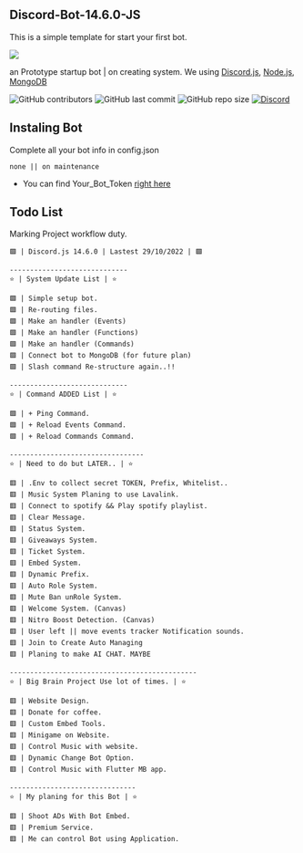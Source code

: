 ## Discord-Bot-14.6.0-JS

This is a simple template for start your first bot.

<img src="https://cdn.discordapp.com/attachments/854643085053263875/904755054324641802/header.gif"/>

an Prototype startup bot | on creating system. We using [Discord.js](https://discord.js.org/), [Node.js](https://nodejs.org/), [MongoDB](https://www.mongodb.com)

![GitHub contributors](https://img.shields.io/github/contributors/ZeveNor/Discord-Bot-14.6.0-JS)
![GitHub last commit](https://img.shields.io/github/last-commit/ZeveNor/Discord-Bot-14.6.0-JS)
![GitHub repo size](https://img.shields.io/github/repo-size/ZeveNor/Discord-Bot-14.6.0-JS)
[![Discord](https://img.shields.io/discord/854440357730320424)](https://discord.gg/Hw9AqpFCRN)

## Instaling Bot

Complete all your bot info in config.json

```
none || on maintenance
```

- You can find Your_Bot_Token [right here](https://discordapp.com/developers)

## Todo List

Marking Project workflow duty.

```
🟩 | Discord.js 14.6.0 | Lastest 29/10/2022 | 🟩

-----------------------------
⭐ | System Update List | ⭐

🟩 | Simple setup bot.
🟩 | Re-routing files.
🟩 | Make an handler (Events)
🟩 | Make an handler (Functions)
🟩 | Make an handler (Commands)
🟩 | Connect bot to MongoDB (for future plan)
🟩 | Slash command Re-structure again..!!

-----------------------------
⭐ | Command ADDED List | ⭐

🟩 | + Ping Command.
🟩 | + Reload Events Command.
🟩 | + Reload Commands Command.

---------------------------------
⭐ | Need to do but LATER.. | ⭐

🟥 | .Env to collect secret TOKEN, Prefix, Whitelist..
🟥 | Music System Planing to use Lavalink.
🟥 | Connect to spotify && Play spotify playlist.
🟥 | Clear Message.
🟥 | Status System.
🟥 | Giveaways System.
🟥 | Ticket System.
🟥 | Embed System.
🟥 | Dynamic Prefix.
🟥 | Auto Role System.
🟥 | Mute Ban unRole System.
🟥 | Welcome System. (Canvas)
🟥 | Nitro Boost Detection. (Canvas)
🟥 | User left || move events tracker Notification sounds.
🟥 | Join to Create Auto Managing
🟥 | Planing to make AI CHAT. MAYBE

----------------------------------------------
⭐ | Big Brain Project Use lot of times. | ⭐

🟥 | Website Design.
🟥 | Donate for coffee.
🟥 | Custom Embed Tools.
🟥 | Minigame on Website.
🟥 | Control Music with website.
🟥 | Dynamic Change Bot Option.
🟥 | Control Music with Flutter MB app.

-------------------------------
⭐ | My planing for this Bot | ⭐

🟥 | Shoot ADs With Bot Embed.
🟥 | Premium Service.
🟥 | Me can control Bot using Application.
```
